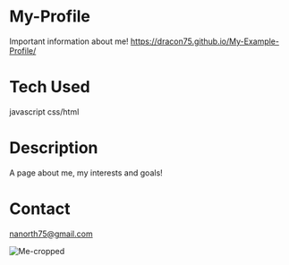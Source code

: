 # My-Profile
Important information about me!
https://dracon75.github.io/My-Example-Profile/

# Tech Used
javascript
css/html

# Description
A page about me, my interests and goals!

# Contact
nanorth75@gmail.com

![Me-cropped](https://user-images.githubusercontent.com/66702094/111892243-0c730700-89d0-11eb-93b6-36c7b1937c6a.jpg)

